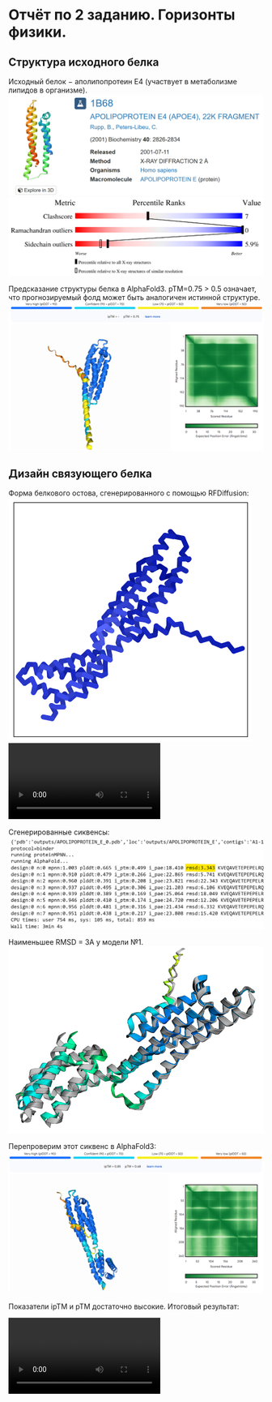 # Отчёт по 2 заданию. Горизонты физики.

## Структура исходного белка
Исходный белок $-$ аполипопротеин E4 (участвует в метаболизме липидов в организме).
![image1](/media/APOLIPOPROTEIN%20E.png)
![image1](/media/1b68_multipercentile_validation.png)

Предсказание структуры белка в AlphaFold3. pTM=0.75 > 0.5 означает, что прогнозируемый фолд может быть аналогичен истинной структуре.
![image1](/media/AF3_1.png)

## Дизайн связующего белка

Форма белкового остова, сгенерированного с помощью RFDiffusion:
![image1](/media/RFdiffusion_result.png)
<video controls src="media/video_pred.mp4" title="Title"></video>

Сгенерированные сиквенсы:
![image1](/media/best_model.png)

Наименьшее RMSD = 3A у модели №1.
![image1](/media/Comparison.png)

Перепроверим этот сиквенс в AlphaFold3:
![image1](/media/AF3_2.png)

Показатели ipTM и pTM достаточно высокие.
Итоговый результат:

<video controls src="media/video.mp4" title="Title"></video>
